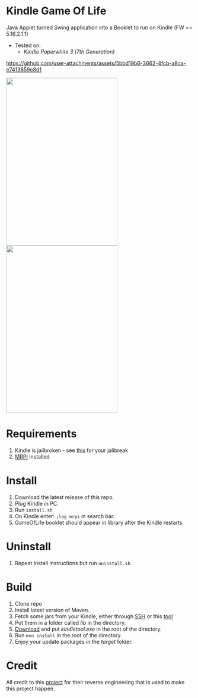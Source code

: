 # Kindle Game Of Life
Java Applet turned Swing application into a Booklet to run on Kindle (FW <= 5.16.2.1.1)
- Tested on:
  -  _Kindle Paperwhite 3 (7th Generation)_

<https://github.com/user-attachments/assets/5bbd19b6-3662-4fcb-a8ca-e7413859e8d1>

<img src="https://github.com/user-attachments/assets/f8aab704-991e-46dd-97d2-74d6fa826099" width="300" height="450">

<img src="https://github.com/user-attachments/assets/0187c974-4f3a-4e2f-9b92-545d61090ee1" width="300" height="450">

# Requirements
1. Kindle is jailbroken - see [this](https://kindlemodding.org/jailbreaking/kindle-models) for your jalibreak
2. [MRPI](https://kindlemodding.org/jailbreaking/post-jailbreak/installing-kual-mrpi/) installed

# Install
1. Download the latest release of this repo.
2. Plug Kindle in PC.
3. Run ```install.sh```
4. On Kindle enter: ```;log mrpi``` in search bar.
5. GameOfLife booklet should appear in library after the Kindle restarts.

# Uninstall
1. Repeat Install instructions but run ```uninstall.sh```.

# Build
1. Clone repo
2. Install latest version of Maven.
3. Fetch some jars from your Kindle, either through [SSH](https://wiki.mobileread.com/wiki/USBNetwork) or this [tool](https://cowlark.com/kindle/jarextractor-0.1.zip)
4. Put them in a folder called _lib_ in the directory.
5. [Download](https://github.com/NiLuJe/KindleTool) and put _kindletool.exe_ in the root of the directory.
6. Run ```mvn install``` in the root of the directory.
7. Enjoy your update packages in the _target_ folder.

# Credit
All credit to this [project](https://github.com/ieb/Signalk_Booklet/tree/master) for their reverse engineering that is used to make this project happen.
